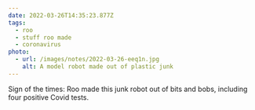 ```yaml
---
date: 2022-03-26T14:35:23.877Z
tags:
  - roo
  - stuff roo made
  - coronavirus
photo:
  - url: /images/notes/2022-03-26-eeq1n.jpg
    alt: A model robot made out of plastic junk
---
```

Sign of the times: Roo made this junk robot out of bits and bobs, including four positive Covid tests. 
